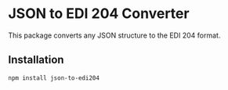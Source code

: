 # JSON to EDI 204 Converter

This package converts any JSON structure to the EDI 204 format.

## Installation

```bash
npm install json-to-edi204
